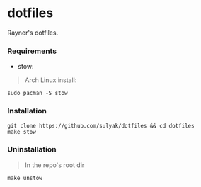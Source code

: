 # dotfiles

Rayner's dotfiles.

### Requirements

* stow:
> Arch Linux install:
```
sudo pacman -S stow
```

### Installation

```shell
git clone https://github.com/sulyak/dotfiles && cd dotfiles
make stow
```

### Uninstallation 

> In the repo's root dir
```
make unstow
```
